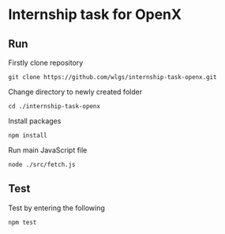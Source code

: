 # Internship task for OpenX

## Run

Firstly clone repository

```terminal
git clone https://github.com/wlgs/internship-task-openx.git
```

Change directory to newly created folder

```terminal
cd ./internship-task-openx
```

Install packages

```terminal
npm install
```

Run main JavaScript file

```terminal
node ./src/fetch.js
```

## Test

Test by entering the following

```terminal
npm test
```
